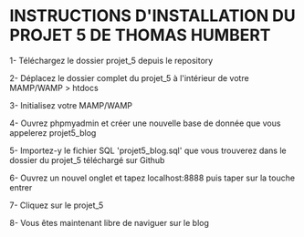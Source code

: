 <h1>INSTRUCTIONS D'INSTALLATION DU PROJET 5 DE THOMAS HUMBERT</h1>

<p>1- Téléchargez le dossier projet_5 depuis le repository</p>
<p>2- Déplacez le dossier complet du projet_5 à l'intérieur de votre MAMP/WAMP > htdocs</p>
<p>3- Initialisez votre MAMP/WAMP</p>
<p>4- Ouvrez phpmyadmin et créer une nouvelle base de donnée que vous appelerez projet5_blog</p>
<p>5- Importez-y le fichier SQL 'projet5_blog.sql' que vous trouverez dans le dossier du projet_5 téléchargé sur Github</p>
<p>6- Ouvrez un nouvel onglet et tapez localhost:8888 puis taper sur la touche entrer</p>
<p>7- Cliquez sur le projet_5</p>
<p>8- Vous êtes maintenant libre de naviguer sur le blog</p>
